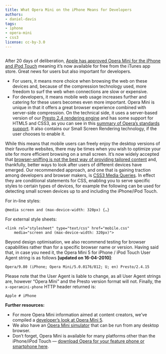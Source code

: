 ```yaml
---
title: What Opera Mini on the iPhone Means for Developers
authors:
- daniel-davis
tags:
- iphone
- opera-mini
- css3
license: cc-by-3.0
---
```


<figure block="figure" mod="left-half">
	<img elem="media" src="{{ page.id }}/OperaMini5_iPhone.jpg" alt="">
	<figcaption></figcaption>
</figure>

After 20 days of deliberation, [Apple has approved Opera Mini for the iPhone and iPod Touch](http://www.opera.com/press/releases/2010/04/13/) meaning it’s now available for free from the iTunes app store. Great news for users but also important for developers.

- For users, it means more choice when browsing the web on these devices and, because of the compression technology used, more freedom to surf the web when connections are slow or expensive.
- For developers, it means mobile web usage increases further and catering for these users becomes even more important.
Opera Mini is unique in that it offers a great browser experience combined with server-side compression. On the technical side, it uses a server-based version of our [Presto 2.4 rendering engine](http://www.opera.com/docs/specs/presto24/) and has some support for HTML5 and CSS3, as you can see in this [summary of Opera’s standards support](http://my.opera.com/ODIN/blog/2010/03/16/opera-standards-chart). It also contains our Small Screen Rendering technology, if the user chooses to enable it.

While this means that mobile users can freely enjoy the desktop versions of their favourite websites, there may be times when you wish to optimize your site for more efficient browsing on a small screen. It’s now widely accepted that [browser-sniffing is not the best way of providing tailored content](http://my.opera.com/ODIN/blog/perils-browser-sniffing) and, thankfully, better ways to look after users of different devices have emerged. Our recommended approach, and one that is gaining traction among developers and browser makers, is [CSS3 Media Queries](http://www.w3.org/TR/css3-mediaqueries/). In effect they are conditional statements for CSS, enabling you to serve specific styles to certain types of devices, for example the following can be used for detecting small screen devices up to and including the iPhone/iPod Touch.

For in-line styles:

	@media screen and (max-device-width: 320px) {…}

For external style sheets:

	<link rel="stylesheet" type="text/css" href="mobile.css"
		media="screen and (max-device-width: 320px)">

Beyond design optimisation, we also recommend testing for browser capabilities rather than for a specific browser name or version. Having said that, in case you need it, the Opera Mini 5 for iPhone / iPod Touch User Agent string is as follows **[updated on 16-04-2010]**:

	Opera/9.80 (iPhone; Opera Mini/5.0.0176/812; U; en) Presto/2.4.15

Please note that the User Agent is liable to change, as all User Agent strings are, however “Opera Mini” and the Presto version format will not. Finally, the `x-operamini-phone` HTTP header returned is:

	Apple # iPhone

**Further resources:**

- For more Opera Mini information aimed at content creators, we’ve compiled a [developer’s look at Opera Mini 5](https://dev.opera.com/articles/view/opera-mini-5-developers/).
- We also have an [Opera Mini simulator](http://www.opera.com/mobile/demo/) that can be run from any desktop browser.
- Don’t forget, Opera Mini is available for many platforms other than the iPhone/iPod Touch — [download Opera for your feature phone or smartphone here](http://www.opera.com/mobile/).
